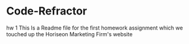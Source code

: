 # Code-Refractor
hw 1
This Is a Readme file for the first homework assignment which we touched up the Horiseon Marketing Firm's website

